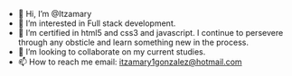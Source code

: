 - 👋 Hi, I’m @Itzamary
- 👀 I’m interested in Full stack development.
- 🌱 I’m certified in html5 and css3 and javascript. I continue to persevere through any obsticle and learn something new in the process.
- 💞️ I’m looking to collaborate on my current studies.
- 📫 How to reach me email: itzamary1gonzalez@hotmail.com

<!---
Itzamary/Itzamary is a ✨ special ✨ repository becauseits `README.md` (this file) appears on your GitHub profile.
You can click the Preview link to take a look at your changes.
--->
